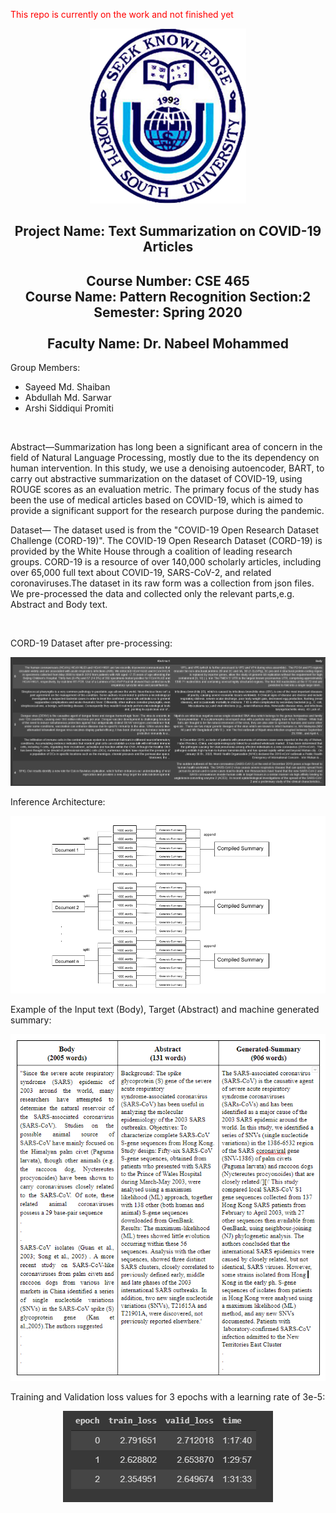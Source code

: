 
<p style="color:red">This repo is currently on the work and not finished yet</p>

<p align="center">
  <img width="250" height="280" src="images/nsulogo.png">
</p>                                        

<h2 align="center">Project Name: Text Summarization on COVID-19 Articles</h2>
<h2 align ="center">Course Number: CSE 465<br>
Course Name: Pattern Recognition
Section:2</br>
Semester: Spring 2020</br><br>
Faculty Name: Dr. Nabeel Mohammed</h3>

<p>Group Members:</p>
<ul>
<li>Sayeed Md. Shaiban</li>
<li>Abdullah Md. Sarwar</li>
<li>Arshi Siddiqui Promiti</li>
</ul>

<br>

<p>Abstract—Summarization  has  long  been  a  significant  area  of concern in the field of Natural Language Processing, mostly due to  the  its  dependency  on  human  intervention.  In  this  study,  we use  a  denoising  autoencoder,  BART,  to  carry  out  abstractive summarization on the dataset of COVID-19, using ROUGE scores as an evaluation metric. The primary focus of the study has been the  use  of  medical  articles  based  on  COVID-19,  which  is  aimed to provide a significant support for the research purpose during the  pandemic.</p>

<p>Dataset— The dataset used is from the "COVID-19 Open Research Dataset Challenge (CORD-19)". The COVID-19 Open Research Dataset (CORD-19) is provided by the White House through a coalition of leading research groups. CORD-19 is a resource of over 140,000 scholarly articles, including over 65,000 full text about COVID-19, SARS-CoV-2, and related coronaviruses.The dataset in its raw form was a collection from json files. We pre-processed the data and collected only the relevant parts,e.g. Abstract and Body text. </p> <br>
<p>CORD-19 Dataset after pre-processing: </p>
<p align="center">
	<img src="images/covid_data.PNG">
</p>


<p>Inference Architecture:</p>
<p align="center">
  <img src="images/cse465.png">
</p>  

<p>Example of the Input text (Body), Target (Abstract) and machine generated summary:  </p>
<p align="center">
  <img src="images/summary.PNG">
</p> 

<p>Training and Validation loss values for 3 epochs with a learning rate of 3e-5: </p>
<p align="center">
	<img src="images/train_res.PNG">
</p>


